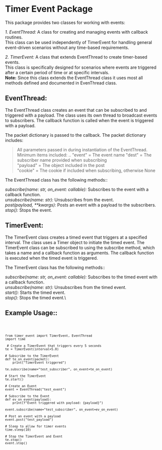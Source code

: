 # Timer Event Package

This package provides two classes for working with events:

*1. EventThread:* A class for creating and managing events with callback routines.\
    This class can be used independently of TimerEvent for handling general event-driven scenarios without any time-based requirements.

*2.  TimerEvent:* A class that extends EventThread to create timer-based 
    events.\
    This class is specifically designed for scenarios where events are triggered after a certain period of time or at specific intervals.\
    **Note:**   Since this class extends the EventThread class it uses most all methods defined and documented in EvenThread class.

## **EventThread:**

The EventThread class creates an event that can be subscribed to and triggered with a payload. The class uses its own thread to broadcast events to subscribers.  The callback function is called when the event is triggered with a payload.

The packet dictionary is passed to the callback.
The packet dictionary includes:
> All parameters passed in during instantiation of the EventThread.
> Minimum items included: ..
    "event" =   The event name
    "dest"  =   The subscriber name provided when subscribing\
    "payload" = The object included in the post\
    "cookie" =  The cookie if included when subscribing, otherwise None


The EventThread class has the following methods::

 *subscribe(name: str, on_event: callable):* Subscribes to the event with a callback function.\
 *unsubscribe(name: str):* Unsubscribes from the event.\
 *post(payload, \*\*kwargs):* Posts an event with a payload to the subscribers.\
 *stop():* Stops the event.
 
 ## **TimerEvent:**

The TimerEvent class creates a timed event that triggers at a specified interval. The class uses a Timer object to initiate the timed event. The TimerEvent class can be subscribed to using the subscribe method, which takes a name and a callback function as arguments. The callback function is executed when the timed event is triggered.

The  TimerEvent class has the following methods::

 *subscribe(name: str, on_event: callable):* Subscribes to the timed event with a callback function.\
 *unsubscribe(name: str):* Unsubscribes from the timed event.\
 *start():* Starts the timed event.\
 *stop():* Stops the timed event.\

 ## Example Usage::
<code>

    from timer_event import TimerEvent, EventThread
    import time

     # Create a TimerEvent that triggers every 5 seconds
    te = TimerEvent(interval=5.0)

    # Subscribe to the TimerEvent
    def te_on_event(packet):
        print("TimerEvent triggered")

    te.subscribe(name="test_subscriber", on_event=te_on_event)

    # Start the TimerEvent
    te.start()

    # Create an Event
    event = EventThread("test_event")

    # Subscribe to the Event
    def ev_on_event(payload):
        print(f"Event triggered with payload: {payload}")

    event.subscribe(name="test_subscriber", on_event=ev_on_event)

    # Post an event with a payload
    event.post("test_payload")

    # Sleep to allow for timer events
    time.sleep(10)

    # Stop the TimerEvent and Event
    te.stop()
    event.stop()
    
</code>
